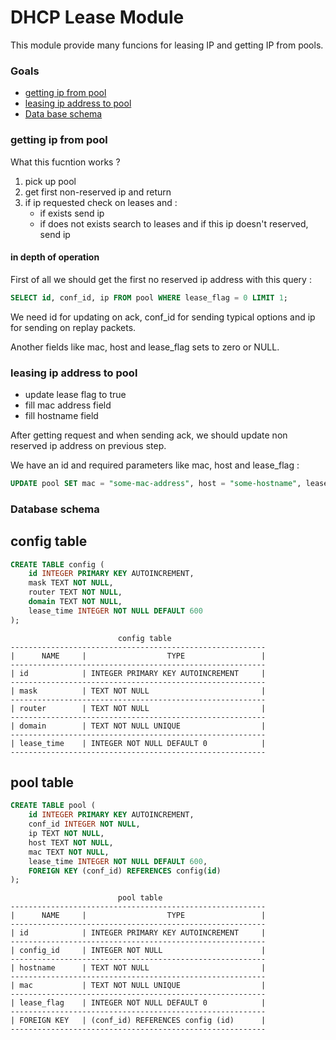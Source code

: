 # DHCP Lease Module

This module provide many funcions for leasing IP and getting IP from pools.

### Goals

- <a href="#1">getting ip from pool</a>
- <a href="#2">leasing ip address to pool</a>
- <a href="#3">Data base schema</a>

### <p id="1">getting ip from pool</a>

What this fucntion works ?

 1) pick up pool
 0) get first non-reserved ip and return
 0) if ip requested check on leases and :
    - if exists send ip
    - if does not exists search to leases and if this ip doesn't reserved, send ip

#### in depth of operation

First of all we should get the first no reserved ip address with this query :
```sql
SELECT id, conf_id, ip FROM pool WHERE lease_flag = 0 LIMIT 1;
```
We need id for updating on ack, conf_id for sending typical options
and ip for sending on replay packets.

Another fields like mac, host and lease_flag sets to zero or NULL.

### <p id="2">leasing ip address to pool</p>

 - update lease flag to true
 - fill mac address field
 - fill hostname field

After getting request and when sending ack,
we should update non reserved ip address on previous step.

We have an id and required parameters like mac, host and lease_flag :
```sql
UPDATE pool SET mac = "some-mac-address", host = "some-hostname", lease_flag = 1 WHERE id = 1;
```

### <p id="#3">Database schema</p>

## config table
```sql
CREATE TABLE config (
	id INTEGER PRIMARY KEY AUTOINCREMENT,
	mask TEXT NOT NULL,
	router TEXT NOT NULL,
	domain TEXT NOT NULL,
	lease_time INTEGER NOT NULL DEFAULT 600
);

```


```
                        config table
---------------------------------------------------------
|      NAME     |                  TYPE                 |
---------------------------------------------------------
| id            | INTEGER PRIMARY KEY AUTOINCREMENT     |
---------------------------------------------------------
| mask          | TEXT NOT NULL                         |
---------------------------------------------------------
| router        | TEXT NOT NULL                         |
---------------------------------------------------------
| domain        | TEXT NOT NULL UNIQUE                  |
---------------------------------------------------------
| lease_time    | INTEGER NOT NULL DEFAULT 0            |
---------------------------------------------------------
```

## pool table
```sql
CREATE TABLE pool ( 
	id INTEGER PRIMARY KEY AUTOINCREMENT,
	conf_id INTEGER NOT NULL,
	ip TEXT NOT NULL,
	host TEXT NOT NULL,
	mac TEXT NOT NULL,
	lease_time INTEGER NOT NULL DEFAULT 600,
	FOREIGN KEY (conf_id) REFERENCES config(id)
);
```

```
                        pool table
---------------------------------------------------------
|      NAME     |                  TYPE                 |
---------------------------------------------------------
| id            | INTEGER PRIMARY KEY AUTOINCREMENT     |
---------------------------------------------------------
| config_id     | INTEGER NOT NULL                      |
---------------------------------------------------------
| hostname      | TEXT NOT NULL                         |
---------------------------------------------------------
| mac           | TEXT NOT NULL UNIQUE                  |
---------------------------------------------------------
| lease_flag    | INTEGER NOT NULL DEFAULT 0            |
---------------------------------------------------------
| FOREIGN KEY   | (conf_id) REFERENCES config (id)      |
---------------------------------------------------------
```